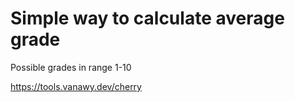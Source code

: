 # Simple way to calculate average grade
Possible grades in range 1-10
 
https://tools.vanawy.dev/cherry
